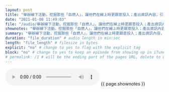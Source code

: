 ```yaml
---
layout: post
title: "舉辦線下活動，挖掘那些「自燃人」，讓他們在線上時更願意投入；產出資訊內容，引導群眾仿效、善用獎勵，感動與感謝，鼓勵參與者發心得，群體就能夠獲得當天講座的精華版簡報，這讓那些本來就有動機的成員，更有動力去完成、去回饋、讓好事發生！" # quotes allow forbidden characters like the colon
date: "2021-01-08 11:49:03"
file: "/audio/舉辦線下活動，挖掘那些「自燃人」，讓他們在線上時更願意投入；產出資訊內容，引導群眾仿效、善用獎勵，感動與感謝，鼓勵參與者發心得，群體就能夠獲得當天講座的精華版簡報，這讓那些本來就有動機的成員，更有動力去完成、去回饋、讓好事發生！.mp3"
shownotes: "舉辦線下活動，挖掘那些「自燃人」，讓他們在線上時更願意投入；產出資訊內容，引導群眾仿效、善用獎勵，感動與感謝，鼓勵參與者發心得，群體就能夠獲得當天講座的精華版簡報，這讓那些本來就有動機的成員，更有動力去完成、去回饋、讓好事發生！"
summary: "舉辦線下活動，挖掘那些「自燃人」，讓他們在線上時更願意投入；產出資訊內容，引導群眾仿效、善用獎勵，感動與感謝，鼓勵參與者發心得，群體就能夠獲得當天講座的精華版簡報，這讓那些本來就有動機的成員，更有動力去完成、去回饋、讓好事發生！"
duration: "file_duration" # audio length in min:sec
length: "file_length" # filesize in bytes
explicit: "no" # change to yes to flag with the explicit tag
block: "no" # change to yes to keep an episode from showing up in iTunes
# permalink: /1 # will be the ending part of the pages URL, delete to default to the title
---
```


<audio controls>
<source src="{{site.url}}{{site.baseurl}}{{ page.file }}" type="audio/x-mp3">
Your browser does not support the audio element.
</audio>
{{ page.shownotes }}
